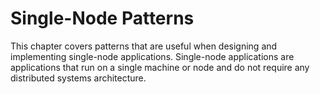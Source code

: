 # Single-Node Patterns
This chapter covers patterns that are useful when designing and implementing single-node applications. Single-node applications are applications that run on a single machine or node and do not require any distributed systems architecture.

